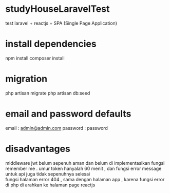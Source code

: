 # studyHouseLaravelTest
 test laravel + reactjs + SPA (Single Page Application)
# install dependencies
npm install
composer install
# migration
php artisan migrate
php artisan db:seed
# email and password defaults 
email : admin@admin.com
password : password
# disadvantages
middleware jwt belum sepenuh aman  dan belum di implementasikan fungsi remember me . umur token hanyalah 60 menit , dan fungsi error message untuk api juga tidak sepenuhnya selesai <br />
fungsi halaman error 404 , sama dengan halaman app , karena fungsi error di php di arahkan ke halaman page reactjs
